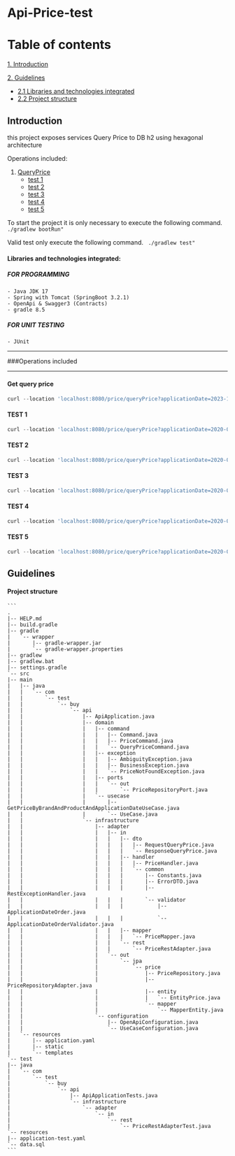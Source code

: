 # Api-Price-test

# Table of contents
[1. Introduction](#introduction)

[2. Guidelines](#guidelines)
* [2.1 Libraries and technologies integrated](#libraries-and-techologies-integrated)
* [2.2 Project structure](#project-structure)

## Introduction <a id="introduction"></a>

this project exposes services Query Price to DB h2
using hexagonal architecture 

Operations included:
1. [QueryPrice](#query-price)
   * [test 1](#test_1)
   * [test 2](#test_2)
   * [test 3](#test_3)
   * [test 4](#test_4)
   * [test 5](#test_5)

To start the project it is only necessary to execute the following command.
``` ./gradlew bootRun"```

Valid test only execute the following command.
``` ./gradlew test"```

#### Libraries and technologies integrated: <a id="libraries-and-techologies-integrated"></a>

##### FOR PROGRAMMING
    - Java JDK 17
    - Spring with Tomcat (SpringBoot 3.2.1)
    - OpenApi & Swagger3 (Contracts)
    - gradle 8.5
##### FOR UNIT TESTING
    - JUnit

---
###Operations included

-------
#### Get query price<a id="query-price"></a>
```javascript 
curl --location 'localhost:8080/price/queryPrice?applicationDate=2023-12-12%2012%3A00%3A13&productId=1&brandId=1'
```

#### TEST 1<a id="test_1"></a>
```javascript 
curl --location 'localhost:8080/price/queryPrice?applicationDate=2020-06-14%2010%3A00%3A00&productId=35455&brandId=1'
```

#### TEST 2<a id="test_2"></a>
```javascript 
curl --location 'localhost:8080/price/queryPrice?applicationDate=2020-06-14%2016%3A00%3A00&productId=35455&brandId=1'
```

#### TEST 3<a id="test_3"></a>
```javascript 
curl --location 'localhost:8080/price/queryPrice?applicationDate=2020-06-14%2021%3A00%3A00&productId=35455&brandId=1'
```

#### TEST 4<a id="test_4"></a>
```javascript 
curl --location 'localhost:8080/price/queryPrice?applicationDate=2020-06-15%2010%3A00%3A00&productId=35455&brandId=1'
```

#### TEST 5<a id="test_5"></a>
```javascript 
curl --location 'localhost:8080/price/queryPrice?applicationDate=2020-06-16%2021%3A00%3A00&productId=35455&brandId=1'
```

## Guidelines <a id="guidelines"></a>

#### Project structure <a id="project-structure"></a>
    ```
    .
    |-- HELP.md
    |-- build.gradle
    |-- gradle
    |   `-- wrapper
    |       |-- gradle-wrapper.jar
    |       `-- gradle-wrapper.properties
    |-- gradlew
    |-- gradlew.bat
    |-- settings.gradle
    `-- src
    |-- main
    |   |-- java
    |   |   `-- com
    |   |       `-- test
    |   |           `-- buy
    |   |               `-- api
    |   |                   |-- ApiApplication.java
    |   |                   |-- domain
    |   |                   |   |-- command
    |   |                   |   |   |-- Command.java
    |   |                   |   |   |-- PriceCommand.java
    |   |                   |   |   `-- QueryPriceCommand.java
    |   |                   |   |-- exception
    |   |                   |   |   |-- AmbiguityException.java
    |   |                   |   |   |-- BusinessException.java
    |   |                   |   |   `-- PriceNotFoundException.java
    |   |                   |   |-- ports
    |   |                   |   |   `-- out
    |   |                   |   |       `-- PriceRepositoryPort.java
    |   |                   |   `-- usecase
    |   |                   |       |-- GetPriceByBrandAndProductAndApplicationDateUseCase.java
    |   |                   |       `-- UseCase.java
    |   |                   `-- infrastructure
    |   |                       |-- adapter
    |   |                       |   |-- in
    |   |                       |   |   |-- dto
    |   |                       |   |   |   |-- RequestQueryPrice.java
    |   |                       |   |   |   `-- ResponseQueryPrice.java
    |   |                       |   |   |-- handler
    |   |                       |   |   |   |-- PriceHandler.java
    |   |                       |   |   |   `-- common
    |   |                       |   |   |       |-- Constants.java
    |   |                       |   |   |       |-- ErrorDTO.java
    |   |                       |   |   |       |-- RestExceptionHandler.java
    |   |                       |   |   |       `-- validator
    |   |                       |   |   |           |-- ApplicationDateOrder.java
    |   |                       |   |   |           `-- ApplicationDateOrderValidator.java
    |   |                       |   |   |-- mapper
    |   |                       |   |   |   `-- PriceMapper.java
    |   |                       |   |   `-- rest
    |   |                       |   |       `-- PriceRestAdapter.java
    |   |                       |   `-- out
    |   |                       |       `-- jpa
    |   |                       |           `-- price
    |   |                       |               |-- PriceRepository.java
    |   |                       |               |-- PriceRepositoryAdapter.java
    |   |                       |               |-- entity
    |   |                       |               |   `-- EntityPrice.java
    |   |                       |               `-- mapper
    |   |                       |                   `-- MapperEntity.java
    |   |                       `-- configuration
    |   |                           |-- OpenApiConfiguration.java
    |   |                           `-- UseCaseConfiguration.java
    |   `-- resources
    |       |-- application.yaml
    |       |-- static
    |       `-- templates
    `-- test
    |-- java
    |   `-- com
    |       `-- test
    |           `-- buy
    |               `-- api
    |                   |-- ApiApplicationTests.java
    |                   `-- infrastructure
    |                       `-- adapter
    |                           `-- in
    |                               `-- rest
    |                                   `-- PriceRestAdapterTest.java
    `-- resources
    |-- application-test.yaml
    `-- data.sql
    ```